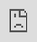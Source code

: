 ```yaml
---
title: 3D Printed Clamp Captive Nuts Fusion 360
date: 2025-02-06T12:00:00Z
lastmod: 2025-02-11T07:29:18
---
```


<div class="iframe-16-9-container"><iframe class="youTubeIframe" style="position: absolute; top: 0; bottom: 0; left: 0; width: 100%; height: 100%; border: 0; z-index: 1;" src="https://www.youtube.com/embed/_pjQFfPgM3Q?rel=0" width="560" height="315" frameborder="0" allowfullscreen="allowfullscreen"></iframe></div>

[3D Print Clamp Captive Nuts](https://youtu.be/_pjQFfPgM3Q)
